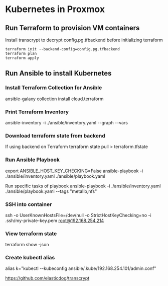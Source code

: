 # Kubernetes in Proxmox

## Run Terraform to provision VM containers
Install transcrypt to decrypt config.pg.tfbackend before initializing terraform
```
terraform init --backend-config=config.pg.tfbackend 
terraform plan
terraform apply
```

## Run Ansible to install Kubernetes
### Install Terraform Collection for Ansible
ansible-galaxy collection install cloud.terraform

### Print Terraform Inventory
ansible-inventory -i ./ansible/inventory.yaml --graph --vars

### Download terraform state from backend
If using backend on Terraform
terraform state pull > terraform.tfstate

### Run Ansible Playbook
export ANSIBLE_HOST_KEY_CHECKING=False
ansible-playbook -i ./ansible/inventory.yaml ./ansible/playbook.yaml

Run specific tasks of playbook
ansible-playbook -i ./ansible/inventory.yaml ./ansible/playbook.yaml --tags "metallb,nfs"

### SSH into container
ssh -o UserKnownHostsFile=/dev/null -o StrictHostKeyChecking=no -i .ssh/my-private-key.pem root@192.168.254.214

### View terraform state
terraform show -json

### Create kubectl alias
alias k="kubectl --kubeconfig ansible/.kube/192.168.254.101/admin.conf"

https://github.com/elasticdog/transcrypt